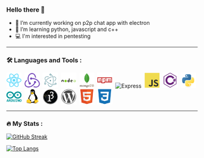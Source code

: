 ### Hello there 👋
 

- 🔭 I’m currently working on p2p chat app with electron
- 🌱 I’m learning python, javascript and c++
- 💻 I'm interested in pentesting

<!--<img src="https://komarev.com/ghpvc/?username=your-github-username&style=flat-square&color=blue" alt=""/>-->
---

### :hammer_and_wrench: Languages and Tools :
<img src="https://github.com/devicons/devicon/blob/master/icons/react/react-original.svg" title="React" alt="React" width="40" height="40"/>&nbsp;
<img src="https://github.com/devicons/devicon/blob/master/icons/redux/redux-original.svg" title="Redux" alt="Redux " width="40" height="40"/>&nbsp;
<img src="https://github.com/devicons/devicon/blob/master/icons/electron/electron-original.svg"  title="Electron" alt="Electron" width="40" height="40">&nbsp;
<img src="https://github.com/devicons/devicon/blob/master/icons/nodejs/nodejs-original-wordmark.svg" title="NodeJS" alt="NodeJS" width="40" height="40"/>&nbsp;
<img src="https://github.com/devicons/devicon/blob/master/icons/mongodb/mongodb-original-wordmark.svg" title="mongodb" alt="mongodb" width="40" height="40">&nbsp;
<img src="https://github.com/devicons/devicon/blob/master/icons/npm/npm-original-wordmark.svg" title="npm" alt="npm" width="40" height="40">&nbsp;
<img src="https://user-images.githubusercontent.com/68009977/215513043-adc9b4ae-4cc1-425d-b11f-c792568c8704.png" title="Express" alt="Express" width="40" height="40">&nbsp;
<img src="https://github.com/devicons/devicon/blob/master/icons/javascript/javascript-original.svg" title="JavaScript" alt="JavaScript" width="40" height="40"/>&nbsp;
<img src="https://github.com/devicons/devicon/blob/master/icons/csharp/csharp-line.svg" title="Csharp" alt="Csharp" width="40" height="40">&nbsp;
<img src="https://github.com/devicons/devicon/blob/master/icons/python/python-original.svg" title="python" alt="python" width="40" height="40">&nbsp;
<img src="https://github.com/devicons/devicon/blob/master/icons/arduino/arduino-original-wordmark.svg" title="Arduino" alt="Arduino" width="40" height="40">&nbsp;
<img src="https://github.com/devicons/devicon/blob/master/icons/linux/linux-original.svg" title="Linux" alt="Linux" width="40" height="40">&nbsp;
<img src="https://github.com/devicons/devicon/blob/master/icons/processing/processing-original.svg" title="processing" alt="processing" width="40" height="40">&nbsp;
<img src="https://github.com/devicons/devicon/blob/master/icons/wordpress/wordpress-plain.svg" title="Wordpress" alt="Wordpress" width="40" height="40">&nbsp;
<img src="https://github.com/devicons/devicon/blob/master/icons/html5/html5-original.svg" title="HTML5" alt="HTML" width="40" height="40"/>&nbsp;
<img src="https://github.com/devicons/devicon/blob/master/icons/css3/css3-plain.svg"  title="CSS3" alt="CSS" width="40" height="40"/>&nbsp;

---

### :fire: My Stats :
[![GitHub Streak](http://github-readme-streak-stats.herokuapp.com?user=Y3llow45&theme=python-dark&hide_border=true&border_radius=3)](https://git.io/streak-stats)

[![Top Langs](https://github-readme-stats.vercel.app/api/top-langs/?username=Y3llow45&layout=compact&theme=vision-friendly-dark&langs_count=10)](https://github.com/anuraghazra/github-readme-stats)
